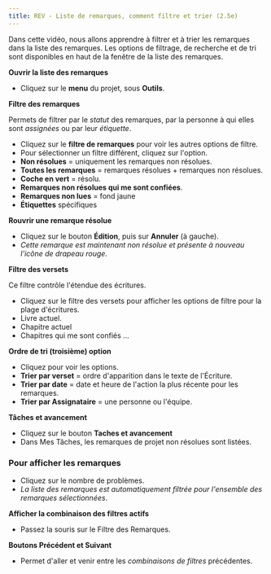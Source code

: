 ```yaml
---
title: REV - Liste de remarques, comment filtre et trier (2.5e)
---
```

Dans cette vidéo, nous allons apprendre à filtrer et à trier les remarques dans la liste des remarques. Les options de filtrage, de recherche et de tri sont disponibles en haut de la fenêtre de la liste des remarques.

**Ouvrir la liste des remarques**

-   Cliquez sur le **menu** du projet, sous **Outils**.

**Filtre des remarques**

Permets de filtrer par le *statut* des remarques, par la personne à qui elles sont *assignées* ou par leur *étiquette*.

-   Cliquez sur le **filtre de remarques** pour voir les autres options de filtre.
-   Pour sélectionner un filtre différent, cliquez sur l'option.
   -  **Non résolues** = uniquement les remarques non résolues.
   -  **Toutes les remarques** = remarques résolues + remarques non résolues.
   -  **Coche en vert** = résolu.
   -  **Remarques non résolues qui me sont confiées**.
   -  **Remarques non lues** = fond jaune
   -  **Étiquettes** spécifiques

**Rouvrir une remarque résolue**

-   Cliquez sur le bouton **Édition**, puis sur **Annuler** (à gauche).
   -  *Cette remarque est maintenant non résolue et présente à nouveau l'icône de drapeau rouge*.

**Filtre des versets**

Ce filtre contrôle l'étendue des écritures.

-   Cliquez sur le filtre des versets pour afficher les options de filtre pour la plage d'écritures.
-   Livre actuel.
-   Chapitre actuel
-   Chapitres qui me sont confiés …

**Ordre de tri (troisième) option**

-   Cliquez pour voir les options.
-   **Trier par verset** = ordre d'apparition dans le texte de l'Écriture.
-   **Trier par date** = date et heure de l'action la plus récente pour les remarques.
-   **Trier par Assignataire** = une personne ou l'équipe.

**Tâches et avancement**

-   Cliquez sur le bouton **Taches et avancement**
-   Dans Mes Tâches, les remarques de projet non résolues sont listées.

### Pour afficher les remarques

-   Cliquez sur le nombre de problèmes.
   -  *La liste des remarques est automatiquement filtrée pour l'ensemble des remarques sélectionnées*.

**Afficher la combinaison des filtres actifs**

-   Passez la souris sur le Filtre des Remarques.

**Boutons Précédent et Suivant**

-   Permet d'aller et venir entre les *combinaisons de filtres* précédentes.

